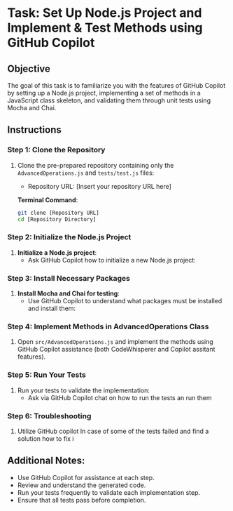 # Task: Set Up Node.js Project and Implement & Test Methods using GitHub Copilot

## Objective

The goal of this task is to familiarize you with the features of GitHub Copilot by setting up a Node.js project, implementing a set of methods in a JavaScript class skeleton, and validating them through unit tests using Mocha and Chai.

## Instructions

### Step 1: Clone the Repository
1. Clone the pre-prepared repository containing only the `AdvancedOperations.js` and `tests/test.js` files:
    - Repository URL: [Insert your repository URL here]

    **Terminal Command**:
    ```bash
    git clone [Repository URL]
    cd [Repository Directory]
    ```

### Step 2: Initialize the Node.js Project
1. **Initialize a Node.js project**:
    - Ask GitHub Copilot how to initialize a new Node.js project:

### Step 3: Install Necessary Packages
1. **Install Mocha and Chai for testing**:
    - Use GitHub Copilot to understand what packages must be installed and install them:

### Step 4: Implement Methods in AdvancedOperations Class
1. Open `src/AdvancedOperations.js` and implement the methods using GitHub Copilot assistance (both CodeWhisperer and Copilot assitant features).

### Step 5: Run Your Tests
1. Run your tests to validate the implementation:
    - Ask via GitHub Copilot chat on how to run the tests an run them

### Step 6: Troubleshooting
1. Utilize GitHub copilot In case of some of the tests failed and find a solution how to fix i


## Additional Notes:
- Use GitHub Copilot for assistance at each step.
- Review and understand the generated code.
- Run your tests frequently to validate each implementation step.
- Ensure that all tests pass before completion.